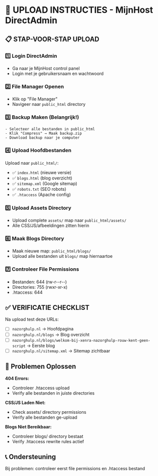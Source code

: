 # 🚀 UPLOAD INSTRUCTIES - MijnHost DirectAdmin

## 📋 STAP-VOOR-STAP UPLOAD

### 1️⃣ **Login DirectAdmin**
- Ga naar je MijnHost control panel
- Login met je gebruikersnaam en wachtwoord

### 2️⃣ **File Manager Openen**
- Klik op "File Manager" 
- Navigeer naar `public_html` directory

### 3️⃣ **Backup Maken** (Belangrijk!)
```
- Selecteer alle bestanden in public_html
- Klik "Compress" → Maak backup.zip
- Download backup naar je computer
```

### 4️⃣ **Upload Hoofdbestanden**
Upload naar `public_html/`:
- ✅ `index.html` (nieuwe versie)
- ✅ `blogs.html` (blog overzicht)
- ✅ `sitemap.xml` (Google sitemap)
- ✅ `robots.txt` (SEO robots)
- ✅ `.htaccess` (Apache config)

### 5️⃣ **Upload Assets Directory**
- Upload complete `assets/` map naar `public_html/assets/`
- Alle CSS/JS/afbeeldingen zitten hierin

### 6️⃣ **Maak Blogs Directory**
- Maak nieuwe map: `public_html/blogs/`
- Upload alle bestanden uit `blogs/` map hiernaartoe

### 7️⃣ **Controleer File Permissions**
- Bestanden: 644 (rw-r--r--)
- Directories: 755 (rwxr-xr-x)
- .htaccess: 644

## ✅ **VERIFICATIE CHECKLIST**

Na upload test deze URLs:
- [ ] `nazorghulp.nl` → Hoofdpagina
- [ ] `nazorghulp.nl/blogs` → Blog overzicht  
- [ ] `nazorghulp.nl/blogs/welkom-bij-xenra-nazorghulp-rouw-kent-geen-script` → Eerste blog
- [ ] `nazorghulp.nl/sitemap.xml` → Sitemap zichtbaar

## 🔧 **Problemen Oplossen**

**404 Errors:**
- Controleer .htaccess upload
- Verify alle bestanden in juiste directories

**CSS/JS Laden Niet:**
- Check assets/ directory permissions
- Verify alle bestanden ge-upload

**Blogs Niet Bereikbaar:**
- Controleer blogs/ directory bestaat
- Verify .htaccess rewrite rules actief

## 📞 **Ondersteuning**
Bij problemen: controleer eerst file permissions en .htaccess bestand